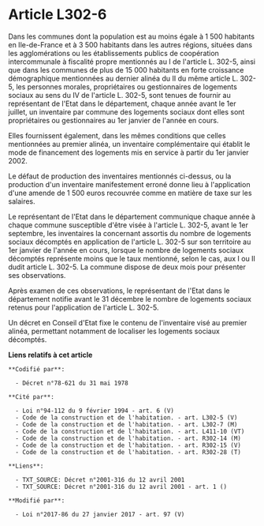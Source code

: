 # Article L302-6

Dans les communes dont la population est au moins égale à 1 500 habitants en Ile-de-France et à 3 500 habitants dans les
autres régions, situées dans les agglomérations ou les établissements publics de coopération intercommunale à fiscalité
propre mentionnés au I de l'article L. 302-5, ainsi que dans les communes de plus de 15 000 habitants en forte croissance
démographique mentionnées au dernier alinéa du II du même article L. 302-5, les personnes morales, propriétaires ou
gestionnaires de logements sociaux au sens du IV de l'article L. 302-5, sont tenues de fournir au représentant de l'Etat dans
le département, chaque année avant le 1er juillet, un inventaire par commune des logements sociaux dont elles sont
propriétaires ou gestionnaires au 1er janvier de l'année en cours. 

Elles fournissent également, dans les mêmes conditions que celles mentionnées au premier alinéa, un inventaire complémentaire
qui établit le mode de financement des logements mis en service à partir du 1er janvier 2002. 

Le défaut de production des inventaires mentionnés ci-dessus, ou la production d'un inventaire manifestement erroné donne
lieu à l'application d'une amende de 1 500 euros recouvrée comme en matière de taxe sur les salaires. 

Le représentant de l'Etat dans le département communique chaque année à chaque commune susceptible d'être visée à l'article
L. 302-5, avant le 1er septembre, les inventaires la concernant assortis du nombre de logements sociaux décomptés en
application de l'article L. 302-5 sur son territoire au 1er janvier de l'année en cours, lorsque le nombre de logements
sociaux décomptés représente moins que le taux mentionné, selon le cas, aux I ou II dudit article L. 302-5. La commune
dispose de deux mois pour présenter ses observations. 

Après examen de ces observations, le représentant de l'Etat dans le département notifie avant le 31 décembre le nombre de
logements sociaux retenus pour l'application de l'article L. 302-5. 

Un décret en Conseil d'Etat fixe le contenu de l'inventaire visé au premier alinéa, permettant notamment de localiser les
logements sociaux décomptés.

**Liens relatifs à cet article**

	**Codifié par**:

	  - Décret n°78-621 du 31 mai 1978

	**Cité par**:

	  - Loi n°94-112 du 9 février 1994 - art. 6 (V)
	  - Code de la construction et de l'habitation. - art. L302-5 (V)
	  - Code de la construction et de l'habitation. - art. L302-7 (M)
	  - Code de la construction et de l'habitation. - art. L411-10 (VT)
	  - Code de la construction et de l'habitation. - art. R302-14 (M)
	  - Code de la construction et de l'habitation. - art. R302-15 (V)
	  - Code de la construction et de l'habitation. - art. R302-28 (T)

	**Liens**:

	  - TXT_SOURCE: Décret n°2001-316 du 12 avril 2001
	  - TXT_SOURCE: Décret n°2001-316 du 12 avril 2001 - art. 1 ()

	**Modifié par**:

	  - Loi n°2017-86 du 27 janvier 2017 - art. 97 (V)
